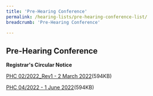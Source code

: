 ```yaml
---
title: 'Pre-Hearing Conference'
permalink: /hearing-lists/pre-hearing-conference-list/
breadcrumb: 'Pre-Hearing Conference'

---
```



Pre-Hearing Conference
---

**Registrar's Circular Notice**

[PHC 02/2022_Rev1 - 2 March 2022](/files/Phc022022_Rev1-02Mar2022.pdf)(594KB)

[PHC 04/2022 - 1 June 2022](/files/Phc042022-01June2022.pdf)(594KB)
